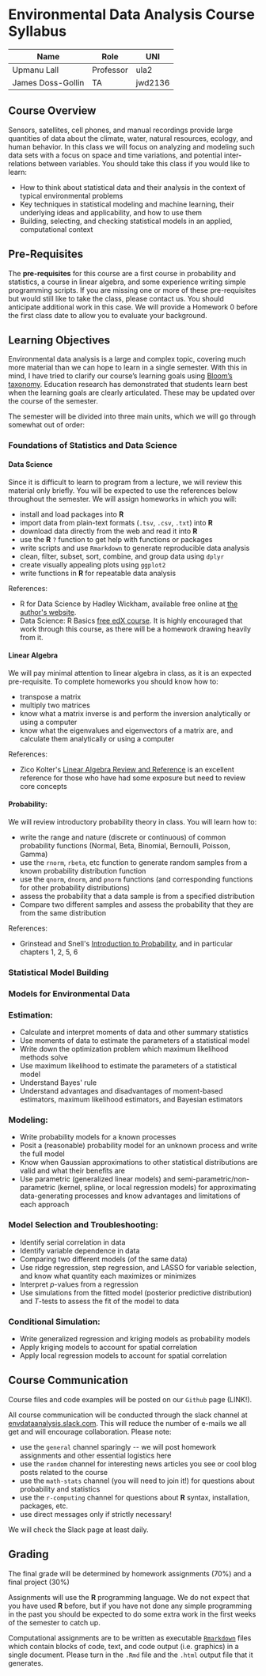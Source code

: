 # Environmental Data Analysis Course Syllabus

| Name              | Role      | UNI     |
|-------------------|-----------|---------|
| Upmanu Lall       | Professor | ula2    |
| James Doss-Gollin | TA        | jwd2136 |



## Course Overview

Sensors, satellites, cell phones, and manual recordings provide large quantities of data about the climate, water, natural resources, ecology, and human behavior.
In this class we will focus on analyzing and modeling such data sets with a focus on space and time variations, and potential inter-relations between variables.
You should take this class if you would like to learn:

- How to think about statistical data and their analysis in the context of typical environmental problems
- Key techniques in statistical modeling and machine learning, their underlying ideas and  applicability, and how to use them
- Building, selecting, and checking statistical models in an applied, computational context

## Pre-Requisites

The **pre-requisites** for this course are a first course in probability and statistics, a course in linear algebra, and some experience writing simple programming scripts.
If you are missing one or more of these pre-requisites but would still like to take the class, please contact us.
You should anticipate additional work in this case.
We will provide a Homework 0 before the first class date to allow you to evaluate your background.

## Learning Objectives

Environmental data analysis is a large and complex topic, covering much more material than we can hope to learn in a single semester.
With this in mind, I have tried to clarify our course’s learning goals using [Bloom’s taxonomy](https://en.wikipedia.org/wiki/Bloom%27s_taxonomy).
Education research has demonstrated that students learn best when the learning goals are clearly articulated.
These may be updated over the course of the semester.

The semester will be divided into three main units, which we will go through somewhat out of order:

### Foundations of Statistics and Data Science

#### Data Science

Since it is difficult to learn to program from a lecture, we will review this material only briefly.
You will be expected to use the references below throughout the semester.
We will assign homeworks in which you will:

- install and load packages into **R**
- import data from plain-text formats (`.tsv`, `.csv`, `.txt`) into **R**
- download data directly from the web and read it into **R**
- use the **R** `?` function to get help with functions or packages
- write scripts and use `Rmarkdown` to generate reproducible data analysis
- clean, filter, subset, sort, combine, and group data using `dplyr`
- create visually appealing plots using `ggplot2`
- write functions in **R** for repeatable data analysis

References:

- R for Data Science by Hadley Wickham, available free online at [the author's website](http://r4ds.had.co.nz/).
- Data Science: R Basics [free edX course](https://www.edx.org/course/data-science-r-basics-harvardx-ph125-1x-0). It is highly encouraged that work through this course, as there will be a homework drawing heavily from it.

#### Linear Algebra

We will pay minimal attention to linear algebra in class, as it is an expected pre-requisite.
To complete homeworks you should know how to:

- transpose a matrix
- multiply two matrices
- know what a matrix inverse is and perform the inversion analytically or using a computer
- know what the eigenvalues and eigenvectors of a matrix are, and calculate them analytically or using a computer

References:

- Zico Kolter's [Linear Algebra Review and Reference](http://cs229.stanford.edu/section/cs229-linalg.pdf) is an excellent reference for those who have had some exposure but need to review core concepts

#### Probability:

We will review introductory probability theory in class.
You will learn how to:

- write the range and nature (discrete or continuous) of common probability functions (Normal, Beta, Binomial, Bernoulli, Poisson, Gamma)
- use the `rnorm`, `rbeta`, etc function to generate random samples from a known probability distribution function
- use the `qnorm`, `dnorm`, and `pnorm` functions (and corresponding functions for other probability distributions)
- assess the probability that a data sample is from a specified distribution
- Compare two different samples and assess the probability that they are from the same distribution

References:

- Grinstead and Snell's [Introduction to Probability](http://www.stat.yale.edu/~jtc5/251/readings/ProbabilityBook_GrinsteadSnell.pdf), and in particular chapters 1, 2, 5, 6

### Statistical Model Building

### Models for Environmental Data

### Estimation:

- Calculate and interpret moments of data and other summary statistics
- Use moments of data to estimate the parameters of a statistical model
- Write down the optimization problem which maximum likelihood methods solve
- Use maximum likelihood to estimate the parameters of a statistical model
- Understand Bayes' rule
- Understand advantages and disadvantages of moment-based estimators, maximum likelihood estimators, and Bayesian estimators


###  Modeling:

- Write probability models for a known processes
- Posit a (reasonable) probability model for an unknown process and write the full model
- Know when Gaussian approximations to other statistical distributions are valid and what their benefits are
- Use parametric (generalized linear models) and semi-parametric/non-parametric (kernel, spline, or local regression models) for approximating data-generating processes and know advantages and limitations of each approach

### Model Selection and Troubleshooting:

- Identify serial correlation in data
- Identify variable dependence in data
- Comparing two different models (of the same data)
- Use ridge regression, step regression, and LASSO for variable selection, and know what quantity each maximizes or minimizes
- Interpret $p$-values from a regression
- Use simulations from the fitted model (posterior predictive distribution) and $T$-tests to assess the fit of the model to data

### Conditional Simulation:

- Write generalized regression and kriging models as probability models
- Apply kriging models to account for spatial correlation
- Apply local regression models to account for spatial correlation

## Course Communication

Course files and code examples will be posted on our `Github` page (LINK!).

All course communication will be conducted through the slack channel at [envdataanalysis.slack.com](envdataanalysis.slack.com).
This will reduce the number of e-mails we all get and will encourage collaboration.
Please note:

- use the `general` channel sparingly -- we will post homework assignments and other essential logistics here
- use the `random` channel for interesting news articles you see or cool blog posts related to the course
- use the `math-stats` channel (you will need to join it!) for questions about probability and statistics
- use the `r-computing` channel for questions about **R** syntax, installation, packages, etc.
- use direct messages only if strictly necessary!

We will check the Slack page at least daily.

## Grading

The final grade will be determined by homework assignments (70%) and a final project (30%)

Assignments will use the **R** programming language.
We do not expect that you have used **R** before, but if you have not done any simple programming in the past you should be expected to do some extra work in the first weeks of the semester to catch up.

Computational assignments are to be written as executable [`Rmarkdown`](rmarkdown.rstudio.com/) files which contain blocks of code, text, and code output (i.e. graphics) in a single document.
Please turn in the `.Rmd` file and the `.html` output file that it generates.
